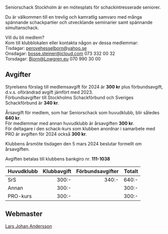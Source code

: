 Seniorschack Stockholm är en mötesplats för schackintresserade seniorer.

Du är välkommen till en trevlig och kamratlig samvaro 
med många spännande schackpartier och utvecklande seminarier samt spännande simultanschack.  

Vill du bli medlem?    
Kom till klubblokalen eller kontakta någon av dessa medlemmar:  
Tisdagar: [perovehesselborn@yahoo.se](https://storage.googleapis.com/bildbanken2/index.html?md5=9dF00086UF)   
Onsdagar: [bosse.steiner@icloud.com](https://storage.googleapis.com/bildbanken2/index.html?md5=9O2FFwgn9Z) 073 332 00 32  
Torsdagar: [Bjorn@Lowgren.eu](https://storage.googleapis.com/bildbanken2/index.html?md5=Ab2GMcW0iJ)  070 990 30 00

## Avgifter 

Styrelsens förslag till medlemsavgift för 2024 är **300 kr** plus förbundsavgift,  
d.v.s. oförändrad avgift jämfört med 2023.  
Förbundsavgifter till Stockholms Schackförbund och Sveriges Schackförbund är **340 kr**.

Årsavgift för medlem, som har Seniorschack som huvudklubb, blir således **640 kr**.  
För medlemmar med annan huvudklubb är årsavgiften **300 kr**.  
För deltagare i den schack-kurs som klubben anordnar i samarbete med PRO
är avgiften för 2024 också **300 kr**.  

Klubbens årsmöte tisdagen den 5 mars 2024 beslutar formellt om årsavgiften.

Avgiften betalas till klubbens bankgiro nr. **111-1038**

Huvudklubb|Klubbavgift|Förbundsavgifter|Totalt
----------|----------:|---------------:|-----:
SrS       |      300:-|           340:-|640:-
Annan     |      300:-|                |300:-
PRO-kurs  |      300:-|                |300:-

## Webmaster

[Lars Johan Andersson](https://storage.googleapis.com/bildbanken2/index.html?md5=9tA9nxUm5e)
